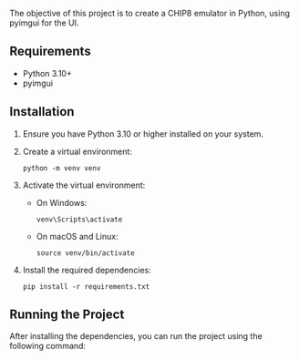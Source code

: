 The objective of this project is to create a CHIP8 emulator in Python, using pyimgui for the UI.

## Requirements

- Python 3.10+
- pyimgui


## Installation

1. Ensure you have Python 3.10 or higher installed on your system.

2. Create a virtual environment:
   ```
   python -m venv venv
   ```

3. Activate the virtual environment:
   - On Windows:
     ```
     venv\Scripts\activate
     ```
   - On macOS and Linux:
     ```
     source venv/bin/activate
     ```

4. Install the required dependencies:
   ```
   pip install -r requirements.txt
   ```

## Running the Project

After installing the dependencies, you can run the project using the following command:



